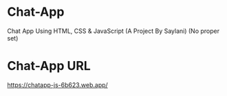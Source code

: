 # Chat-App
Chat App Using HTML, CSS & JavaScript (A Project By Saylani)
(No proper set)

# Chat-App URL
https://chatapp-js-6b623.web.app/
